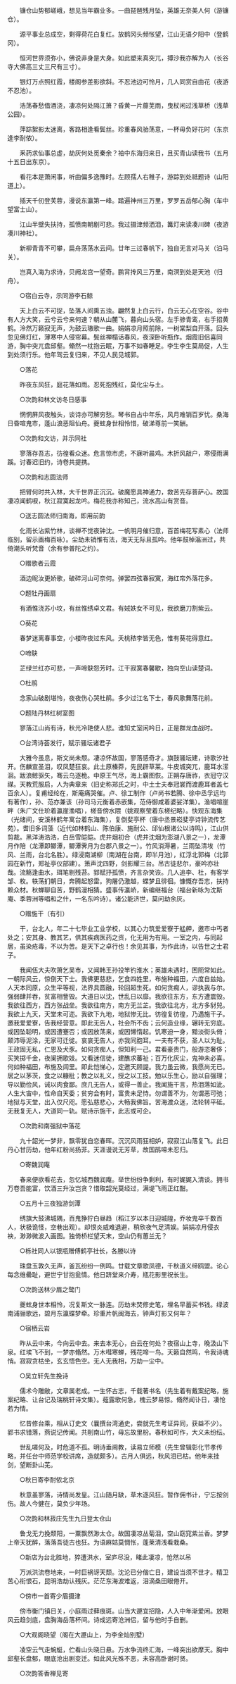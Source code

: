 <!-- { "loadSidebar": true } -->
　　镰仓山势郁嵯峨，想见当年霸业多。一曲琵琶残月坠，英雄无奈美人何（游镰仓）。

　　源平事业总成空，剩得荷花白复红。放鹤冈头频怅望，江山无语夕阳中（登鹤冈）。

　　恒河世界须弥小，佛说非身是大身。如此塑来真突兀，搏沙我亦解为人（长谷寺大佛高三丈三尺有三寸）。

　　银灯万点照红霞，楼阁参差影欲斜。不忍池边可怜月，几人同赏自由花（夜游不忍池）。

　　浩荡春愁借酒浇，凄凉何处隔江箫？昏黄一片蘼芜雨，曳杖闲过浅草桥（浅草公园）。

　　萍踪絮影太迷离，客路相逢看鬓丝。珍重春风骀荡意，一杯毋负好花时（东京逢李耐侬）。

　　釆药求仙事总虚，劫灰何处觅秦余？袖中东海归来日，且买青山读我书（五月十五日出东京）。

　　看花本是萧闲事，听曲偏多逸豫时。左顾孺人右稚子，游踪到处祗题诗（山阳道上）。

　　插天千仞登芙蓉，漫说东瀛第一峰。踏遍神州三万里，罗罗五岳郁心胸（车中望富士山）。

　　江山半壁失扶持，孤愤南朝剧可悲。我过摄津频洒泪，篝灯来读凑川碑（夜游凑川神社）。

　　新柳青青不可攀，扁舟荡荡水云间。廿年三过春帆下，独自无言对马关（泊马关）。

　　岂真入海为求诗，贝阙龙宫一望奇。鹏背抟风三万里，南溟到处是天池（归舟）。

　　○宿白云寺，示同游李石鲸

　　天上白云不可捉，坠落人间熏五浊。翩然复上白云行，白云无心在空谷。谷中有人方大笑，云兮云兮来何速？朝从山麓飞，暮向山头宿。左手骖青鸾，右手招黄鹤。泠然万籁寂无声，为鼓云璈歌一曲。娟娟凉月照前除，一树棠梨自开落。回头忽见佛灯红，薄寒中人侵帘幕。鬓丝禅榻话春风，夜深卧听瓶作。烟霞旧侣喜同游，胸中突兀盘邱壑。翛然一枕抱云眠，万事不如春睡足。李生李生莫局促，人生到处须行乐。他年驾云复归来，不见人民见城郭。

　　○落花

　　昨夜东风狂，庭花落如雨。忍死抱残红，莫化尘与土。

　　○次韵和林文访冬日感事

　　惘惘屏风夜触头，谈诗亦可解穷愁。琴书自占中年乐，风月难销百岁忧。桑海日昏喧鬼市，蓬山浪恶阻仙舟。夔蚿身世相怜惜，破涕尊前一笑酬。

　　○次韵和文访，并示同社

　　寥落存吾志，彷徨看众迷。危言惊市虎，不寐听晨鸡。木折风敲户，寒侵雨满蹊。讨春迟旧约，诗卷共提携。

　　○次韵和志圆法师

　　把臂何时共入林，大千世界正沉沉。破魔愿具神通力，救苦先存菩萨心。故国凄凉闻鹤唳，秋江寂寞起龙吟。梅花我亦称知己，流水高山有赏音。

　　○送志圆法师归南海，即用前韵

　　化雨长沾紫竹林，谈禅不觉夜钟沈。一帆明月催归意，百首梅花写素心（法师临别，留示画梅百咏）。尘劫未销惟有法，海天无际且孤吟。他年鼓棹滃洲过，共倚潮头听梵音（余有参普陀之约）。

　　○赠歌者云霞

　　酒边昵汝更娇歌，破碎河山可奈何。弹罢四弦春寂寞，海红帘外落花多。

　　○题牡丹画扇

　　有酒惟浇苏小坟，有丝惟绣卓文君。有娀妷女不可见，我欲磨刀割紫云。

　　○葵花

　　春梦迷离春事空，小楼昨夜过东风。夭桃秾李皆无色，惟有葵花得意红。

　　○啼鴃

　　芷绿兰红亦可悲，一声啼鴃怨芳时。江干寂寞春馨歇，独向空山读楚词。

　　○杜鹃

　　念家山破剧堪怜，夜夜伤心哭杜鹃。多少过江名下士，春风歌舞落花前。

　　○题陆丹林红树室图

　　寥落江山尚有诗，秋光冷艳使人悲。谁知丈室闲吟日，正是群龙血战时。

　　○台湾诗荟发行，赋示骚坛诸君子

　　大雅今虽息，斯文尚未颓。凄凉怀故国，寥落感奇才。旗鼓骚坛建，诗歌汐社开。伤麟宣圣泪，叹凤楚狂哀。此土原榛莽，先民辟草莱。牛皮城突兀，鹿耳水潆洄。跋浪鲸驱矢，骞云乌逐桅。中原王气尽，海上霸图恢。正朔存唐祚，衣冠守汉禖。天教荒服启，人为典章来（旧史称郑氏之时，中土士夫奉冠裳而渡鹿耳者盖七百余人）。复甫经纶在，斯庵痛哭催。卢、徐工制作（卢尚书若腾、徐中丞孚远均有著作），孙、范亦兼该（孙司马元衡着赤嵌集，范侍御咸着婆娑洋集）。渔唱喧崖畔（朱广文仕玠着瀛崖渔唱），槎音傍水隈（姚观察莹着东槎纪略）。快观东海集（光绪间，安溪林鹤年寓台着东海集），复倒斐亭杯（唐中丞景崧斐亭诗钟流传艺苑）。耆旧多词藻（近代如林鹤山、陈伯康、施耐公、邱仙根诸公以诗鸣），江山供剪裁。黑洋涛浩浩，白岳雪皑皑。虎井烟初合（虎井沈烟为澎湖八景之一），龙潭月作陪（龙潭即鲫潭，鲫潭霁月为台郡八景之一）。竹风消溽暑，兰雨坠清埃（竹风、兰雨，台北名胜）。绿浸南湖柳（南湖在台南，即半月池），红浮北郭梅（北郭园在新竹，郑祉亭仪部建）。箫声沈四野，剑影耀三台。吊古徒悲尔，豪吟亦壮哉。流觞逢曲水，珥笔剔残苔。郢赋抒孤愤，齐言杂笑诙。几人追李、杜，有客学邹、枚。轶荡扪朝日，奔腾起怒雷。狗屠仍激越，蝶梦且徘徊。慷慨存吾志，扶持赖众材。秋蝉聊自苦，野鹤漫相猜。盛事传瀛峤，新编继福台（福台新咏为沈斯庵、季蓉洲等唱和之什，一名东吟诗）。诸公能济世，莫问劫余灰。

　　○赠施干（有引）

　　干，台北人，年二十七毕业工业学校，以其心力筑爱爱寮于艋舺，邀市中丐者处之；安其身、教其艺，供其疾病医药之资，化无用为有用。一室之内，与同起居，虽染疮毒，不以为苦。是天下之卓行也！余见其事，为作此诗，以告世之士君子。

　　我闻伍大夫吹箫乞吴市，又闻韩王孙投竿钓淮水；英雄未遇时，困阨常如此。一朝际风云，惊倒天下士。我佛更慈悲，乞食四姓里，布施种福田，六度自兹始。人天本同原，众生平等视，法界具圆融，轮回超生死。如何贪痴人，谬执我与尔。强弱肆并吞，贫富相訾毁。大道日以沈，世乱日以靡。我欲往东方，东方遭震毁。我欲往西方，西方张战垒。我欲往南方，南方无兰芷。我欲往北方，北方多豺兕。我欲上九天，天堂未可迩。我欲下九地，地狱惨无比。彷徨复彷徨，乃遇施干子。邀我爱爱寮，告我经营意。即此无告人，社会所不齿；云何造业缘，辗转无穷底。或因坠聪明，或因遭蹇否；或因放荡来，或因懒惰起。饥寒迫一身，黯淡街头倚；颠沛辱泥涂，无家可迁徙。哀哀无告人，亦我同胞耳。一夫有不获，圣人以为耻。王政固无私，仁恩及犬豕。如何贪痴人，但知利一己。君看豪贵门，般游恣奢侈；买笑掷千金，夜阑拥歌妓。又看迷信徒，建醮求蕃祉；百万化灰尘，鬼神未必喜。何如种福田，布施及闾里。即此恺悌心，定邀天顾諟。我力虽云微，我愿尚无已。居之以茅茨，食之以糠秕；教之以礼义，授之以工技。勉以乐生心，励以自强理；导以勤俭风，诫以肉食鄙。庶几无告人，或得一善止。我闻施干言，热泪落如泚。人生大宙中，性命自天委；贫穷会有时，富贵未足恃。勿谓善不为，勿谓恶可弛；地狱与天堂，出入仅尺咫。愿弘慈悲心，大畅我佛旨。苦海渡众迷，法轮转平砥。无我复无人，大道同一轨。赋诗示施干，此志或可企。

　　○次韵和南强狱中落花

　　九十韶光一梦非，飘零犹自恋春晖。沉沉风雨狂相妒，寂寂江山落复飞。此日丹心甘历劫，他年红粉尚扬菲。天涯谩说无芳草，故国鹃啼未忍归。

　　○寄魏润庵

　　春来便欲看花去，忽忆城西魏润庵。举世纷纷争剩利，有时娓娓入清谈。拥书万卷吾能富，饮酒三升汝岂贪？惜取韶光莫经过，满堤飞雨正红酣。

　　○五月十三夜独游剑潭

　　绣旗大鼓沸城隅，百鬼狰狞白昼趋（稻江岁以本日迎城隍，乔妆鬼卒千数百人，状极诡怪，空巷出观）。却恨炎威难退避，稍欣夜气足清娱。娟娟凉月侵衣袂，渺渺微波入画图。独倚桥栏望天末，空山仍有蕙兰无？

　　○栎社同人以银瓶赠傅鹤亭社长，各媵以诗

　　珠盘玉敦久无声，釜瓦纷纷一例鸣。廿载文章歌凤德，千秋道义缔鸥盟。论心每念维罍耻，避世宁甘抱瓮情。他日跻堂来介寿，瓶花影里祝长生。

　　○次韵送林少眉之鹭门

　　夔蚿身世本相怜，况复斯文一脉连。历劫未焚修史笔，埋名早蓄买书钱。绿波南浦骊歌远，碧月东瀛蝶梦牵。珍重片帆闽海去，钟声灯影又何年？

　　○宿栖云岩

　　昨从云中来，今向云中去。来去本无心，白云在何处？夜宿山上寺，晚汲山下泉。红埃飞不到，一梦亦翛然。万木嘒寒蝉，残花啼一鸟。天籁自然鸣，令我诗魂悄。寂寂贪枯坐，玄玄悟色空。无人无我相，万劫一尘中。

　　○吴立轩先生挽诗

　　儒术今雕敝，文章属老成。一生怀古志，千载著书名（先生着有戴案纪略，施案纪略、让台记及瑞桃轩诗文集）。薤露歌何急，槐云梦易惊。翛然闻讣日，凄怆若为情。

　　忆昔修台乘，相从订史文（曩撰台湾通史，尝就先生考证异同，获益不少）。郢书求错落，燕说记传闻。共削南山竹，毋忘故里枌。春秋如可作，大义未纷纭。

　　世乱嗟何及，时危道不孤。明诗垂阃教，读易立师模（先生曾辑彰化节孝传略，并任台中师范学校讲席，造就颇多）。古月人俱远，秋风泪已枯。他年来挂剑，望断卦山芜。

　　○秋日寄李耐侬北京

　　秋意虽寥落，诗情尚发皇。江山随月缺，草木逐风狂。暂作佣书计，宁忘按剑伤。故人今健在，莫负少年场。

　　○次韵和林菽庄先生九日登太仓山

　　鲁戈无力挽颓阳，一粟飘然渺太仓。故国凄凉丛菊泪，空山窈窕紫兰香。梦梦上帝天犹醉，落落吾徒古也狂。为语麻姑莫惆怅，蓬莱清浅看栽桑。

　　○新店为台北胜地，猝遭洪水，室庐尽没，睹此凄凉，怆然以吊

　　万派洪流卷地来，一时巨祸讶天颓。沈沦已分偕亡日，建设当须不世才。精卫苦心衔恨石，昆明浩劫认残灰。茫茫东海波难返，泪滴桑田眼倦开。

　　○傍市一首寄少眉摄津

　　傍市衡门镇日关，小庭雨过藓痕斑。山当大遯宜招隐，人入中年渐爱闲。放眼风云趋剑底，盘胸海岳落杯间。诗成远寄沧洲侣，留与他时手自删。

　　○大观阁晓望（阁在大遯山上，为李金灿别墅）

　　凌空云气走蜿蜓，伫看山头晓日悬。万水争流终汇海，一峰突出欲摩天。胸中邱壑长盘郁，眼底沧出剧变迁。如此风光殊不恶，未容高卧谢时贤。

　　○次韵答香禅见寄


